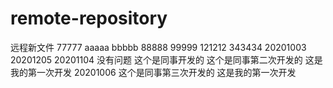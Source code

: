 # remote-repository
远程新文件
77777
aaaaa
bbbbb
88888
99999
121212
343434
20201003
20201205
20201104
没有问题
这个是同事开发的
这个是同事第二次开发的
这是我的第一次开发
20201006
这个是同事第三次开发的
这是我的第一次开发
